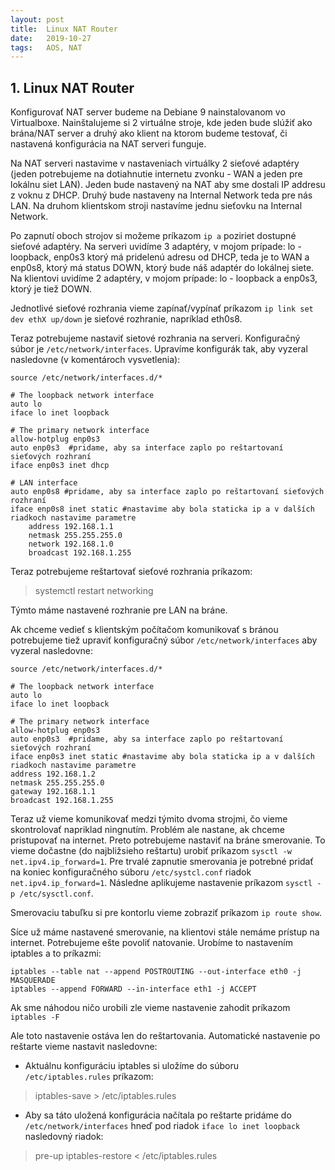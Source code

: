 ```yaml
---
layout: post
title:  Linux NAT Router
date:   2019-10-27
tags:   AOS, NAT
---
```

## 1. Linux NAT Router

Konfigurovať NAT server budeme na Debiane 9 nainstalovanom vo Virtualboxe. Nainštalujeme si 2 virtuálne stroje, kde jeden bude slúžiť ako brána/NAT server a druhý ako klient na ktorom budeme testovať, či nastavená konfigurácia na NAT serveri funguje. 

Na NAT serveri nastavime v nastaveniach virtuálky 2 sieťové adaptéry (jeden potrebujeme na dotiahnutie internetu zvonku - WAN a jeden pre lokálnu siet LAN). Jeden bude nastavený na NAT aby sme dostali IP addresu z voknu z DHCP. Druhý bude nastaveny na Internal Network teda pre nás LAN. Na druhom klientskom stroji nastavíme jednu sieťovku na Internal Network.

Po zapnutí oboch strojov si možeme príkazom `ip a` poziriet dostupné sieťové adaptéry. Na serveri uvidíme 3 adaptéry, v mojom prípade: lo - loopback, enp0s3 ktorý má pridelenú adresu od DHCP, teda je to WAN a enp0s8, ktorý má status DOWN, ktorý bude náš adaptér do lokálnej siete. Na klientovi uvidíme 2 adaptéry, v mojom prípade: lo - loopback a enp0s3, ktorý je tiež DOWN.

Jednotlivé sieťové rozhrania vieme zapínať/vypínať príkazom `ip link set dev ethX up/down` je sieťové rozhranie, napríklad eth0s8.

Teraz potrebujeme nastaviť sietové rozhrania na serveri. Konfiguračný súbor je `/etc/network/interfaces`. Upravíme konfigurák tak, aby vyzeral nasledovne (v komentároch vysvetlenia):

```
source /etc/network/interfaces.d/*

# The loopback network interface
auto lo
iface lo inet loopback

# The primary network interface
allow-hotplug enp0s3
auto enp0s3  #pridame, aby sa interface zaplo po reštartovaní sieťových rozhraní
iface enp0s3 inet dhcp

# LAN interface
auto enp0s8 #pridame, aby sa interface zaplo po reštartovaní sieťových rozhraní
iface enp0s8 inet static #nastavime aby bola staticka ip a v dalších riadkoch nastavime parametre
	address 192.168.1.1
	netmask 255.255.255.0
	network 192.168.1.0
	broadcast 192.168.1.255
```

Teraz potrebujeme reštartovať sieťové rozhrania príkazom:

> systemctl restart networking

Týmto máme nastavené rozhranie pre LAN na bráne.

Ak chceme vedieť s klientským počítačom komunikovať s bránou potrebujeme tiež upraviť konfiguračný súbor `/etc/network/interfaces` aby vyzeral nasledovne:

```
source /etc/network/interfaces.d/*

# The loopback network interface
auto lo
iface lo inet loopback

# The primary network interface
allow-hotplug enp0s3
auto enp0s3  #pridame, aby sa interface zaplo po reštartovaní sieťových rozhraní
iface enp0s3 inet static #nastavime aby bola staticka ip a v dalších riadkoch nastavime parametre
address 192.168.1.2
netmask 255.255.255.0
gateway 192.168.1.1
broadcast 192.168.1.255
```

Teraz už vieme komunikovať medzi týmito dvoma strojmi, čo vieme skontrolovať napriklad ningnutím. Problém ale nastane, ak chceme pristupovať na internet. Preto potrebujeme nastaviť na bráne smerovanie. To vieme dočastne (do najbližsieho reštartu) urobiť príkazom `sysctl -w net.ipv4.ip_forward=1`. Pre trvalé zapnutie smerovania je potrebné pridať na koniec konfiguračného súboru `/etc/systcl.conf` riadok `net.ipv4.ip_forward=1`. Následne aplikujeme nastavenie príkazom `sysctl -p /etc/sysctl.conf`. 

Smerovaciu tabuľku si pre kontorlu vieme zobraziť príkazom `ip route show`.

Síce už máme nastavené smerovanie, na klientovi stále nemáme prístup na internet. Potrebujeme ešte povoliť natovanie. Urobíme to nastavením iptables a to príkazmi:

```
iptables --table nat --append POSTROUTING --out-interface eth0 -j MASQUERADE
iptables --append FORWARD --in-interface eth1 -j ACCEPT
```
Ak sme náhodou ničo urobili zle vieme nastavenie zahodit príkazom `iptables -F`

Ale toto nastavenie ostáva len do reštartovania. Automatické nastavenie po reštarte vieme nastavit nasledovne:

* Aktuálnu konfiguráciu iptables si uložíme do súboru `/etc/iptables.rules` príkazom: 

> iptables-save > /etc/iptables.rules

* Aby sa táto uložená konfigurácia načítala po reštarte pridáme do `/etc/network/interfaces` hneď pod riadok `iface lo inet loopback` nasledovný riadok:

> pre-up iptables-restore < /etc/iptables.rules
